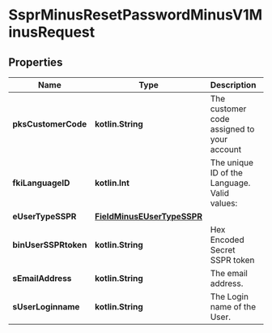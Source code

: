 
# SsprMinusResetPasswordMinusV1MinusRequest

## Properties
Name | Type | Description | Notes
------------ | ------------- | ------------- | -------------
**pksCustomerCode** | **kotlin.String** | The customer code assigned to your account | 
**fkiLanguageID** | **kotlin.Int** | The unique ID of the Language.  Valid values:  |Value|Description| |-|-| |1|French| |2|English| | 
**eUserTypeSSPR** | [**FieldMinusEUserTypeSSPR**](FieldMinusEUserTypeSSPR.md) |  | 
**binUserSSPRtoken** | **kotlin.String** | Hex Encoded Secret SSPR token | 
**sEmailAddress** | **kotlin.String** | The email address. |  [optional]
**sUserLoginname** | **kotlin.String** | The Login name of the User. |  [optional]



